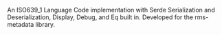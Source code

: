 An ISO639_1 Language Code implementation with Serde Serialization and 
Deserialization, Display, Debug, and Eq built in. Developed for the rms-metadata
library.
